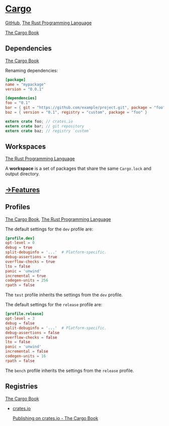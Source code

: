 # [Cargo](https://doc.rust-lang.org/cargo)
[GitHub](https://github.com/rust-lang/cargo), [The Rust Programming Language](https://doc.rust-lang.org/book/ch14-00-more-about-cargo.html)

[The Cargo Book](https://doc.rust-lang.org/cargo/index.html)

## Dependencies
[The Cargo Book](https://doc.rust-lang.org/cargo/reference/specifying-dependencies.html)

Renaming dependencies:
```toml
[package]
name = "mypackage"
version = "0.0.1"

[dependencies]
foo = "0.1"
bar = { git = "https://github.com/example/project.git", package = "foo" }
baz = { version = "0.1", registry = "custom", package = "foo" }
```

```rust
extern crate foo; // crates.io
extern crate bar; // git repository
extern crate baz; // registry `custom`
```

## Workspaces
[The Rust Programming Language](https://doc.rust-lang.org/book/ch14-03-cargo-workspaces.html)

A **workspace** is a set of packages that share the same `Cargo.lock` and output directory.

## [→Features](Conditional%20Compilation.md#cargo-features)

## Profiles
[The Cargo Book](https://doc.rust-lang.org/cargo/reference/profiles.html), [The Rust Programming Language](https://doc.rust-lang.org/book/ch14-01-release-profiles.html)

The default settings for the `dev` profile are:
```toml
[profile.dev]
opt-level = 0
debug = true
split-debuginfo = '...'  # Platform-specific.
debug-assertions = true
overflow-checks = true
lto = false
panic = 'unwind'
incremental = true
codegen-units = 256
rpath = false
```

The `test` profile inherits the settings from the `dev` profile.

The default settings for the `release` profile are:
```toml
[profile.release]
opt-level = 3
debug = false
split-debuginfo = '...'  # Platform-specific.
debug-assertions = false
overflow-checks = false
lto = false
panic = 'unwind'
incremental = false
codegen-units = 16
rpath = false
```

The `bench` profile inherits the settings from the `release` profile.

## Registries
[The Cargo Book](https://doc.rust-lang.org/cargo/reference/registries.html)

- [crates.io](https://crates.io/)

  [Publishing on crates.io - The Cargo Book](https://doc.rust-lang.org/cargo/reference/publishing.html)
